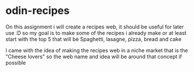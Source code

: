 # odin-recipes

On this assignment i will create a recipes web, it should be useful for later use :D
so my goal is to make some of the recipes i already make or at least start with the top 5
that will be Spaghetti, lasagne, pizza, bread and cake

I came with the idea of making the recipes web in a niche market that is the "Cheese lovers"
so the web name and idea will be around that concept if possible